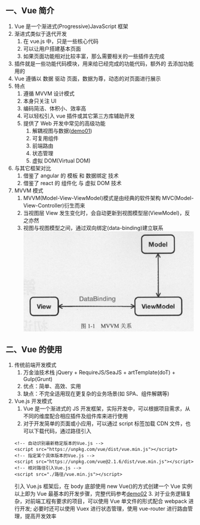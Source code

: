 ## 一、Vue 简介

1. Vue 是一个渐进式(Progressive)JavaScript 框架
2. 渐进式类似于迭代开发
   1. 在 vue.js 中，只是一些核心代码
   2. 可以让用户搭建基本页面
   3. 如果页面功能相对比较丰富，那么需要相关的一些插件去完成
3. 插件就是一些功能代码模块，用来给已经完成的功能代码，额外的
   去添加功能用的
4. Vue 遵循以 数据 驱动 页面，数据为尊，动态的对页面进行展示
5. 特点
   1. 遵循 MVVM 设计模式
   2. 本身只关注 UI
   3. 编码简洁、体积小、效率高
   4. 可以轻松引入 vue 插件或其它第三方库辅助开发
   5. 提供了 Web 开发中常见的高级功能
      1. 解耦视图与数据([demo01](https://github.com/DeLei33534/vue_review/blob/master/vue_base/chapter01/demo01.html))
      2. 可复用组件
      3. 前端路由
      4. 状态管理
      5. 虚拟 DOM(Virtual DOM)
6. 与其它框架对比
   1. 借鉴了 angular 的 模板 和 数据绑定 技术
   2. 借鉴了 react 的 组件化 与 虚拟 DOM 技术
7. MVVM 模式
   1. MVVM(Model-View-ViewModel)模式是由经典的软件架构 MVC(Model-View-Controller)衍生而来
   2. 当视图层 View 发生变化时，会自动更新到视图模型层(ViewModel)，反之亦然
   3. 视图与视图模型之间，通过双向绑定(data-binding)建立联系
      ![image-20200818085250596](assets/image-20200818085250596.png)

## 二、Vue 的使用

1. 传统前端开发模式
   1. 万金油技术栈
      jQuery + RequireJS/SeaJS + artTemplate(doT) + Gulp(Grunt)
   2. 优点：简单、高效、实用
   3. 缺点：不完全适用现在更复杂的业务场景(如 SPA、组件解耦等)
2. Vue.js 开发模式
   1. Vue 是一个渐进式的 JS 开发框架，实际开发中，可以根据项目需求，从不同的维度配合相应插件及组件库来进行使用
   2. 对于开发简单的页面或小应用，可以通过 script 标签加载 CDN 文件，也可以下载代码，通过路径引入
   ```
   <!-- 自动识别最新稳定版本的Vue.js -->
   <script src="https://unpkg.com/vue/dist/vue.min.js"></script>
   <!-- 指定某个具体版本的Vue.js -->
   <script src="https://unpkg.com/vue@2.1.6/dist/vue.min.js"></script>
   <!-- 相对路径引入Vue.js -->
   <script src="./路径/vue.min.js"></script>
   ```
   引入 Vue.js 框架后，在 body 底部使用 new Vue()的方式创建一个 Vue 实例
   以上即为 Vue 最基本的开发步骤，完整代码参考[demo02](https://github.com/DeLei33534/vue_review/blob/master/vue_base/chapter01/demo02.html)
   3. 对于业务逻辑复杂，对前端工程有要求的项目，可以使用 Vue 单文件的形式配合 webpack 进行开发; 必要时还可以使用 Vuex 进行状态管理，使用 vue-router 进行路由管理，提高开发效率
